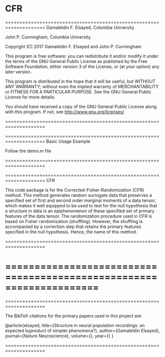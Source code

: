 # CFR
====================================================================
Gamaleldin F. Elsayed, Columbia University

John P. Cunningham, Columbia University

Copyright (C) 2017 Gamaleldin F. Elsayed and John P. Cunningham

This program is free software: you can redistribute it and/or modify
it under the terms of the GNU General Public License as published by
the Free Software Foundation, either version 3 of the License, or
(at your option) any later version.

This program is distributed in the hope that it will be useful,
but WITHOUT ANY WARRANTY; without even the implied warranty of
MERCHANTABILITY or FITNESS FOR A PARTICULAR PURPOSE. See the
GNU General Public License for more details.

You should have received a copy of the GNU General Public License 
along with this program. If not, see <http://www.gnu.org/licenses/>.

====================================================================



====================================================================
Basic Usage Example

Follow the demo.m file

====================================================================


====================================================================
CFR

This code package is for the Corrected-Fisher-Randomization (CFR) method. This method generates random surrogate data that preserves a specified set of first and second order marginal moments of a data tensor, which makes it well equipped to be used to test for the null hypothesis that a structure in data is an epiphenomenon of these specified set of primary features of the data tensor. The randomization procedure used in CFR is based on Fisher randomization (shuffling). However, the shuffling is accompanied by a correction step that retains the primary features specified in the null hypothesis. Hence, the name of this method.

====================================================================


====================================================================
====================================================================

====================================================================

The BibTeX citations for the primary papers used in this project are:

@article{elsayed,
title={Structure in neural population recordings: an expected byproduct of simpler phenomena?},
author={Gamaleldin Elsayed},
journal={Nature Neuroscience},
volume={},
year={}
}

====================================================================





